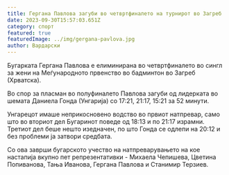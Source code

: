 ```yaml
---
title: Гергана Павлова загуби во четвртфиналето на турнирот во Загреб
date: 2023-09-30T15:57:03.651Z
category: спорт
featured: true
featuredImage: ../img/gergana-pavlova.jpg
author: Вардарски
---
```

Бугарката Гергана Павлова е елиминирана во четвртфиналето во сингл за жени на Меѓународното првенство во бадминтон во Загреб (Хрватска).

Во спор за пласман во полуфиналето Павлова загуби од лидерката во шемата Даниела Гонда (Унгарија) со 17:21, 21:17, 15:21 за 52 минути.

Унгарецот имаше неприкосновено водство во првиот натпревар, само што во вториот дел Бугаринот поведе од 18:13 и по 21:17 израмни. Третиот дел беше нешто изедначен, по што Гонда се одлепи на 20:12 и без проблеми ја затвори средбата.

Со ова заврши бугарското учество на натпреварувањето на кое настапија вкупно пет репрезентативки - Михаела Чепишева, Цветина Попиванова, Тања Иванова, Гергана Павлова и Станимир Терзиев.